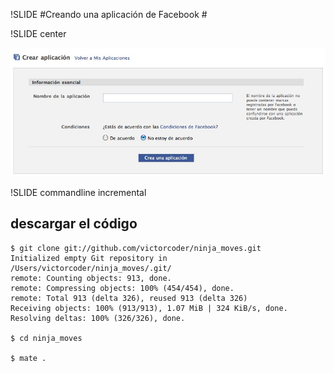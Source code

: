 !SLIDE
#Creando una aplicación de Facebook #

!SLIDE center

![](img/crear.jpg)

!SLIDE commandline incremental

## descargar el código

    $ git clone git://github.com/victorcoder/ninja_moves.git
    Initialized empty Git repository in /Users/victorcoder/ninja_moves/.git/
    remote: Counting objects: 913, done.
    remote: Compressing objects: 100% (454/454), done.
    remote: Total 913 (delta 326), reused 913 (delta 326)
    Receiving objects: 100% (913/913), 1.07 MiB | 324 KiB/s, done.
    Resolving deltas: 100% (326/326), done.
    
    $ cd ninja_moves

    $ mate .

